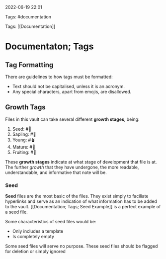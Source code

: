 2022-06-19 22:01

Tags: #documentation

Tags: [[Documentation]]

# Documentaton; Tags
## Tag Formatting
There are guidelines to how tags must be formatted:
- Text should not be capitalised, unless it is an acronym.
- Any special characters, apart from emojis, are disallowed.
## Growth Tags
Files in this vault can take several different **growth stages**, being:
1. Seed: #🌰
2. Sapling: #🌱
3. Young: #🪴
4. Mature: #🌳
5. Fruiting: #🍎

These **growth stages** indicate at what stage of development that file is at. The further *growth* that they have undergone, the more readable, understandable, and informative that note will be.
### Seed
**Seed** files are the most basic of the files. They exist simply to faciliate hyperlinks and serve as an indication of what information has to be added to the vault. [[Documentation; Tags; Seed Example]] is a perfect example of a seed file. 

Some characteristics of seed files would be:
- Only includes a template
- Is completely empty

Some seed files will serve no purpose. These seed files should be flagged for deletion or simply ignored
